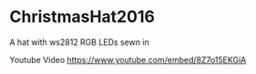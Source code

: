 # ChristmasHat2016
A hat with ws2812 RGB LEDs sewn in

Youtube Video
https://www.youtube.com/embed/8Z7o15EKGiA
